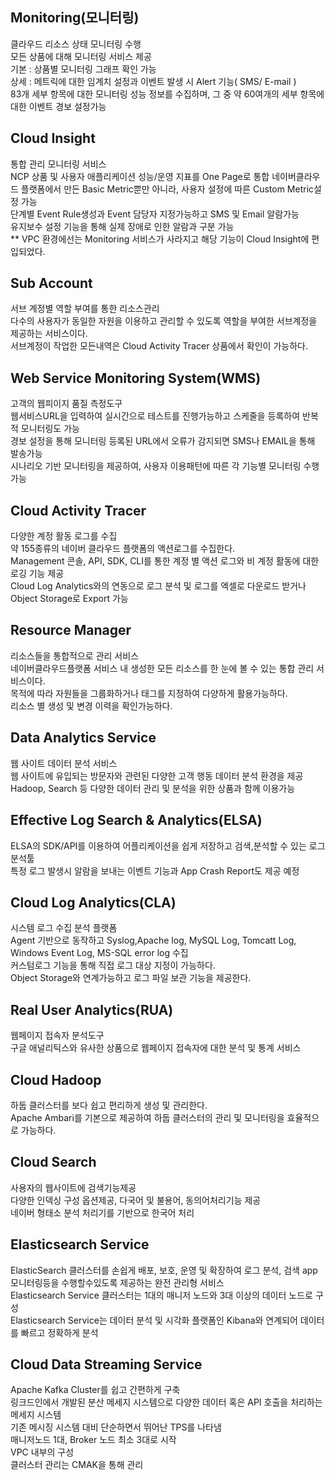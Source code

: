 
## Monitoring(모니터링)
클라우드 리소스 상태 모니터링 수행<br>
모든 상품에 대해 모니터링 서비스 제공<br>
기본 : 상품별 모니터링 그래프 확인 가능<br>
상세 : 메트릭에 대한 임계치 설정과 이벤트 발생 시 Alert 기능( SMS/ E-mail )<br>
83개 세부 항목에 대한 모니터링 성능 정보를 수집하며, 그 중 약 60여개의 세부 항목에 대한 이벤트 경보 설정가능<br>

## Cloud Insight
통합 관리 모니터링 서비스<br>
NCP 상품 및 사용자 애플리케이션 성능/운영 지표를 One Page로 통합
네이버클라우드 플랫폼에서 만든 Basic Metric뿐만 아니라, 사용자 설정에 따른 Custom Metric설정 가능<br>
단계별 Event Rule생성과 Event 담당자 지정가능하고 SMS 및 Email 알람가능<br>
유지보수 설정 기능을 통해 실제 장애로 인한 알람과 구분 가능<br>
** VPC 환경에선는 Monitoring 서비스가 사라지고 해당 기능이 Cloud Insight에 편입되었다.<br>

## Sub Account
서브 계정별 역할 부여를 통한 리소스관리<br>
다수의 사용자가 동일한 자원을 이용하고 관리할 수 있도록 역할을 부여한 서브계정을 제공하는 서비스이다.<br>
서브계정이 작업한 모든내역은 Cloud Activity Tracer 상품에서 확인이 가능하다.<br>

## Web Service Monitoring System(WMS)
고객의 웹피이지 품질 측정도구<br>
웹서비스URL을 입력하여 실시간으로 테스트를 진행가능하고 스케줄을 등록하여 반복적 모니터링도 가능<br>
경보 설정을 통해 모니터링 등록된 URL에서 오류가 감지되면 SMS나 EMAIL을 통해 발송가능<br>
시나리오 기반 모니터링을 제공하여, 사용자 이용패턴에 따른 각 기능별 모니터링 수행가능<br>

## Cloud Activity Tracer
다양한 계정 활동 로그를 수집<br>
약 155종류의 네이버 클라우드 플랫폼의 액션로그를 수집한다.<br>
Management 콘솔, API, SDK, CLI를 통한 계정 별 액션 로그와 비 계정 활동에 대한 로깅 기능 제공<br>
Cloud Log Analytics와의 연동으로 로그 분석 및 로그를 엑셀로 다운로드 받거나 Object Storage로 Export 가능<br>

## Resource Manager
리소스들을 통합적으로 관리 서비스<br>
네이버클라우드플랫폼 서비스 내 생성한 모든 리소스를 한 눈에 볼 수 있는 통합 관리 서비스이다.<br>
목적에 따라 자원들을 그룹화하거나 태그를 지정하여 다양하게 활용가능하다.<br>
리소스 별 생성 및 변경 이력을 확인가능하다.<br>

## Data Analytics Service
웹 사이트 데이터 분석 서비스<br>
웹 사이트에 유입되는 방문자와 관련된 다양한 고객 행동 데이터 분석 환경을 제공<br>
Hadoop, Search 등 다양한 데이터 관리 및 분석을 위한 상품과 함께 이용가능<br>

## Effective Log Search & Analytics(ELSA)
ELSA의 SDK/API를 이용하여 어플리케이션을 쉽게 저장하고 검색,분석할 수 있는 로그 분석툴<br>
특정 로그 발생시 알람을 보내는 이벤트 기능과 App Crash Report도 제공 예정<br>

## Cloud Log Analytics(CLA)
시스템 로그 수집 분석 플랫폼<br>
Agent 기반으로 동작하고 Syslog,Apache log, MySQL Log, Tomcatt Log, Windows Event Log, MS-SQL error log 수집<br>
커스텀로그 기능을 통해 직접 로그 대상 지정이 가능하다.<br>
Object Storage와 연계가능하고 로그 파일 보관 기능을 제공한다.<br>

## Real User Analytics(RUA)
웹페이지 접속자 분석도구<br>
구글 애널리틱스와 유사한 상품으로 웹페이지 접속자에 대한 분석 및 통계 서비스<br>

## Cloud  Hadoop
하둡 클러스터를 보다 쉽고 편리하게 생성 및 관리한다.<br>
Apache Ambari를 기본으로 제공하여 하둡 클러스터의 관리 및 모니터링을 효율적으로 가능하다.<br>

## Cloud Search
사용자의 웹사이트에 검색기능제공<br>
다양한 인덱싱 구성 옵션제공, 다국어 및 불용어, 동의어처리기능 제공<br>
네이버 형태소 분석 처리기를 기반으로 한국어 처리<br>

## Elasticsearch Service
ElasticSearch 클러스터를 손쉽게 배포, 보호, 운영 및 확장하여 로그 분석, 검색 app 모니터링등을 수행할수있도록 제공하는 완전 관리형 서비스<br>
Elasticsearch Service 클러스터는 1대의 매니저 노드와 3대 이상의 데이터 노드로 구성<br>
Elasticsearch Service는 데이터 분석 및 시각화 플랫폼인 Kibana와 연계되어 데이터를 빠르고 정확하게 분석<br>

## Cloud Data Streaming Service
Apache Kafka Cluster를 쉽고 간편하게 구축<br>
링크드인에서 개발된 분산 메세지 시스템으로 다양한 데이터 혹은 API 호출을 처리하는 메세지 시스템<br>
기존 메시징 시스템 대비 단순하면서 뛰어난 TPS를 나타냄<br>
매니저노드 1대, Broker 노드 최소 3대로 시작<br>
VPC 내부의 구성<br>
클러스터 관리는 CMAK을 통해 관리<br>
